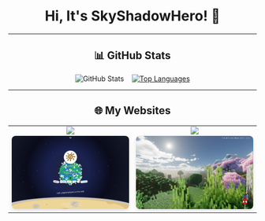 <div align="center">

# Hi, It's SkyShadowHero! 👋

---

## 📊 GitHub Stats

<p align="center" style="display: flex; justify-content: center; gap: 1rem;">
  <!-- Stats Card (with fixed height) -->
  <a>
    <img height="195" src="https://github-readme-stats.vercel.app/api?username=SkyShadowHero&show_icons=true&count_private=true&hide_border=true&bg_color=30,e96443,904e95&title_color=fff&text_color=fff&custom_title=My%20GitHub%20Stats" alt="GitHub Stats">
  </a>
  
  <!-- Languages Card (original layout with fixed height) -->
  <a href="https://github.com/SkyShadowHero">
    <img height="195" src="https://github-readme-stats.vercel.app/api/top-langs/?username=SkyShadowHero&hide_border=true&bg_color=30,904e95,e96443&title_color=fff&text_color=fff&custom_title=My%20Top%20Languages" alt="Top Languages">
  </a>
</p>

---

## 🌐 My Websites

<table align="center">
  <tr>
    <td align="center" width="50%">
      <a href="https://skyshadow.fun">
        <img src="https://img.shields.io/badge/Homepage-skyshadow.fun-0066CC?style=for-the-badge">
        <br>
        <img src="/img/website.png" alt="Website Preview" style="border-radius: 8px; box-shadow: 0 4px 8px rgba(0,0,0,0.1); width: 100%; max-width: 500px;">
      </a>
    </td>
    <td align="center" width="50%">
      <a href="https://blog.skyshadow.fun">
        <img src="https://img.shields.io/badge/Blog-天影大侠的小站-228B22?style=for-the-badge">
        <br>
        <img src="/img/blog.png" alt="Blog Preview" style="border-radius: 8px; box-shadow: 0 4px 8px rgba(0,0,0,0.1); width: 100%; max-width: 500px;">
      </a>
    </td>
  </tr>
</table>

</div>
